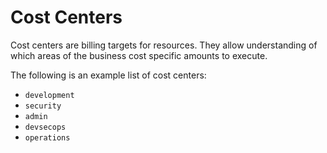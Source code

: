 # Cost Centers

Cost centers are billing targets for resources.  They allow understanding of which areas of the business cost specific amounts to execute.

The following is an example list of cost centers:

- `development`
- `security`
- `admin`
- `devsecops` 
- `operations`
